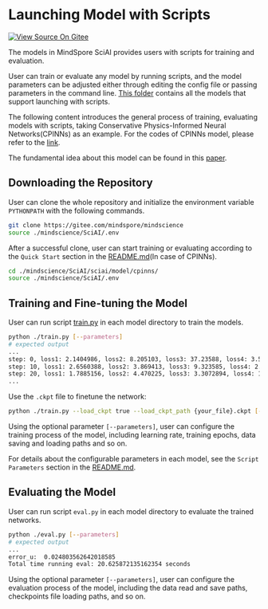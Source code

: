# Launching Model with Scripts

[![View Source On Gitee](https://mindspore-website.obs.cn-north-4.myhuaweicloud.com/website-images/master/resource/_static/logo_source_en.png)](https://gitee.com/mindspore/docs/blob/master/docs/sciai/docs/source_en/launch_with_scripts.md)&nbsp;&nbsp;

The models in MindSpore SciAI provides users with scripts for training and evaluation.

User can train or evaluate any model by running scripts, and the model parameters can be adjusted either through editing the config file or passing parameters in the command line. [This folder](https://gitee.com/mindspore/mindscience/SciAI/sciai/model) contains all the models that support launching with scripts.

The following content introduces the general process of training, evaluating models with scripts, taking Conservative Physics-Informed Neural Networks(CPINNs) as an example. For the codes of CPINNs model, please refer to the [link](https://gitee.com/mindspore/mindscience/SciAI/sciai/model/cpinns).

The fundamental idea about this model can be found in this [paper](https://www.sciencedirect.com/science/article/abs/pii/S0045782520302127).

## Downloading the Repository

User can clone the whole repository and initialize the environment variable `PYTHONPATH` with the following commands.

```bash
git clone https://gitee.com/mindspore/mindscience
source ./mindscience/SciAI/.env
```

After a successful clone, user can start training or evaluating according to the `Quick Start` section in the [README.md](https://gitee.com/mindspore/mindscience/blob/master/SciAI/sciai/model/cpinns/README.md)(In case of CPINNs).

```bash
cd ./mindscience/SciAI/sciai/model/cpinns/
source ./mindscience/SciAI/.env
```

## Training and Fine-tuning the Model

User can run script [train.py](https://gitee.com/mindspore/mindscience/blob/master/SciAI/sciai/model/cpinns/train.py) in each model directory to train the models.

```bash
python ./train.py [--parameters]
# expected output
...
step: 0, loss1: 2.1404986, loss2: 8.205103, loss3: 37.23588, loss4: 3.56359, interval: 50.85803508758545s, total: 50.85803508758545s
step: 10, loss1: 2.6560388, loss2: 3.869413, loss3: 9.323585, loss4: 2.1194165, interval: 5.159524917602539s, total: 56.01756000518799s
step: 20, loss1: 1.7885156, loss2: 4.470225, loss3: 3.3072894, loss4: 1.5674783, interval: 1.8615927696228027s, total: 57.87915277481079s
...
```

Use the `.ckpt` file to finetune the network:

```bash
python ./train.py --load_ckpt true --load_ckpt_path {your_file}.ckpt [--parameters]
```

Using the optional parameter `[--parameters]`, user can configure the training process of the model, including learning rate, training epochs, data saving and loading paths and so on.

For details about the configurable parameters in each model, see the `Script Parameters` section in the [README.md](https://gitee.com/mindspore/mindscience/blob/master/SciAI/sciai/model/cpinns/README.md).

## Evaluating the Model

User can run script `eval.py` in each model directory to evaluate the trained networks.

```bash
python ./eval.py [--parameters]
# expected output
...
error_u:  0.024803562642018585
Total time running eval: 20.625872135162354 seconds
```

Using the optional parameter `[--parameters]`, user can configure the evaluation process of the model, including the data read and save paths, checkpoints file loading paths, and so on.